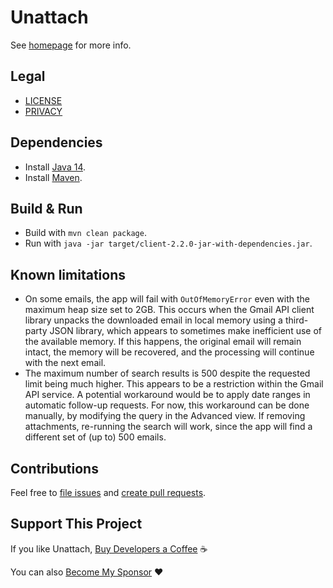 Unattach
========

See [homepage](https://unattach.app/) for more info.

Legal
-------
* [LICENSE](LICENSE)
* [PRIVACY](PRIVACY)

Dependencies
------------
* Install [Java 14](https://www.oracle.com/java/technologies/javase-downloads.html).
* Install [Maven](https://maven.apache.org/download.cgi).

Build & Run
-----------
* Build with `mvn clean package`.
* Run with `java -jar target/client-2.2.0-jar-with-dependencies.jar`.

Known limitations
-----------------
* On some emails, the app will fail with `OutOfMemoryError` even with the maximum heap size set to 2GB. This occurs
  when the Gmail API client library unpacks the downloaded email in local memory using a third-party JSON library, which
  appears to sometimes make inefficient use of the available memory. If this happens, the original email will remain
  intact, the memory will be recovered, and the processing will continue with the next email.
* The maximum number of search results is 500 despite the requested limit being much higher. This appears to be a
  restriction within the Gmail API service. A potential workaround would be to apply date ranges in automatic follow-up
  requests. For now, this workaround can be done manually, by modifying the query in the Advanced view. If removing
  attachments, re-running the search will work, since the app will find a different set of (up to) 500 emails.

Contributions
-------------
Feel free to
[file issues](https://help.github.com/en/articles/creating-an-issue) and
[create pull requests](https://help.github.com/en/articles/creating-a-pull-request).

Support This Project
--------------------
If you like Unattach,
[Buy Developers a Coffee](https://unattach.app/?action=buy_coffee&coffee_type=Coffee&coffee_price=0) ☕

You can also [Become My Sponsor](https://github.com/sponsors/rokstrnisa) ❤️
